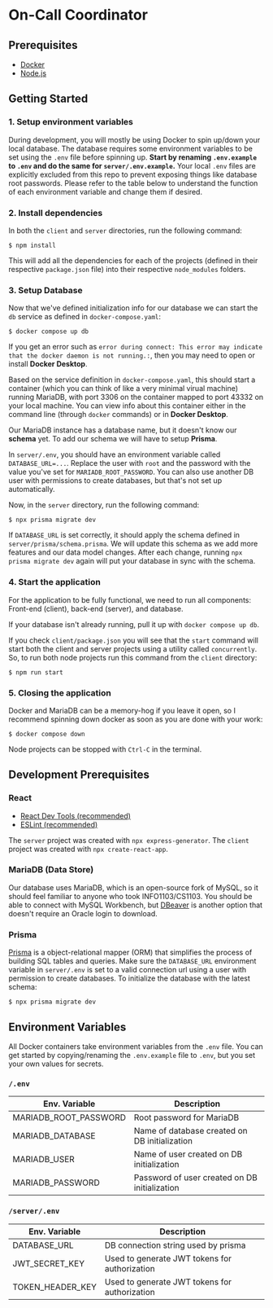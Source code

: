 # On-Call Coordinator

## Prerequisites
- [Docker](https://www.docker.com/)
- [Node.js](https://nodejs.org/en/)

## Getting Started
### 1. Setup environment variables
During development, you will mostly be using Docker to spin up/down your local database. The database requires some environment variables to be set using the `.env` file before spinning up. **Start by renaming `.env.example` to `.env` and do the same for `server/.env.example`.** Your local `.env` files are explicitly excluded from this repo to prevent exposing things like database root passwords. Please refer to the table below to understand the function of each environment variable and change them if desired.

### 2. Install dependencies
In both the `client` and `server` directories, run the following command:
```
$ npm install
```
This will add all the dependencies for each of the projects (defined in their respective `package.json` file) into their respective `node_modules` folders.

### 3. Setup Database
Now that we've defined initialization info for our database we can start the `db` service as defined in `docker-compose.yaml`:
```
$ docker compose up db
```
If you get an error such as `error during connect: This error may indicate that the docker daemon is not running.:`, then you may need to open or install **Docker Desktop**.

Based on the service definition in `docker-compose.yaml`, this should start a container (which you can think of like a very minimal virual machine) running MariaDB, with port 3306 on the container mapped to port 43332 on your local machine. You can view info about this container either in the command line (through `docker` commands) or in **Docker Desktop**.

Our MariaDB instance has a database name, but it doesn't know our **schema** yet. To add our schema we will have to setup **Prisma**.

In `server/.env`, you should have an environment variable called `DATABASE_URL=...`. Replace the user with `root` and the password with the value you've set for `MARIADB_ROOT_PASSWORD`. You can also use another DB user with permissions to create databases, but that's not set up automatically.

Now, in the `server` directory, run the following command:
```
$ npx prisma migrate dev
```
If `DATABASE_URL` is set correctly, it should apply the schema defined in `server/prisma/schema.prisma`. We will update this schema as we add more features and our data model changes. After each change, running `npx prisma migrate dev` again will put your database in sync with the schema.

### 4. Start the application
For the application to be fully functional, we need to run all components: Front-end (client), back-end (server), and database.

If your database isn't already running, pull it up with `docker compose up db`.

If you check `client/package.json` you will see that the `start` command will start both the client and server projects using a utility called `concurrently`. So, to run both node projects run this command from the `client` directory:
```
$ npm run start
```

### 5. Closing the application
Docker and MariaDB can be a memory-hog if you leave it open, so I recommend spinning down docker as soon as you are done with your work:
```
$ docker compose down
```
Node projects can be stopped with `Ctrl-C` in the terminal.

## Development Prerequisites
### React
- [React Dev Tools (recommended)](https://reactjs.org/blog/2019/08/15/new-react-devtools.html)
- [ESLint (recommended)](https://marketplace.visualstudio.com/items?itemName=dbaeumer.vscode-eslint)

The `server` project was created with `npx express-generator`. The `client` project was created with `npx create-react-app`.

### MariaDB (Data Store)
Our database uses MariaDB, which is an open-source fork of MySQL, so it should feel familiar to anyone who took INFO1103/CS1103.
You should be able to connect with MySQL Workbench, but [DBeaver](https://dbeaver.io/) is another option that doesn't require an Oracle login to download.

### Prisma
[Prisma](https://www.prisma.io/docs/concepts/overview/what-is-prisma) is a object-relational mapper (ORM) that simplifies the process of building SQL tables and queries. Make sure the `DATABASE_URL` environment variable in `server/.env` is set to a valid connection url using a user with permission to create databases. To initialize the database with the latest schema:
```
$ npx prisma migrate dev
```

 ## Environment Variables
 All Docker containers take environment variables from the `.env` file. You can get started by copying/renaming the `.env.example` file to `.env`, but you set your own values for secrets.
 ### `/.env`
| Env. Variable | Description
| --- | --- | 
| MARIADB_ROOT_PASSWORD | Root password for MariaDB |
| MARIADB_DATABASE | Name of database created on DB initialization |
| MARIADB_USER | Name of user created on DB initialization |
| MARIADB_PASSWORD | Password of user created on DB initialization |

### `/server/.env`
| Env. Variable | Description
| --- | --- | 
| DATABASE_URL | DB connection string used by prisma |
| JWT_SECRET_KEY | Used to generate JWT tokens for authorization |
| TOKEN_HEADER_KEY | Used to generate JWT tokens for authorization |